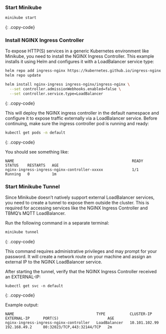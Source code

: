 ### Start Minikube

```bash
minikube start
```
{: .copy-code}

### Install NGINX Ingress Controller

To expose HTTP(S) services in a generic Kubernetes environment like Minikube, you need to install the NGINX Ingress Controller. 
This example installs it using Helm and configures it with a LoadBalancer service type:

```bash
helm repo add ingress-nginx https://kubernetes.github.io/ingress-nginx
helm repo update

helm install nginx-ingress ingress-nginx/ingress-nginx \
  --set controller.admissionWebhooks.enabled=false \
  --set controller.service.type=LoadBalancer
```
{: .copy-code}

This will deploy the NGINX ingress controller in the default namespace and configure it to expose traffic externally via a LoadBalancer service.
Before continuing, make sure the ingress controller pod is running and ready:

```bash
kubectl get pods -n default
```
{: .copy-code}

You should see something like:

```text
NAME                                                     READY   STATUS    RESTARTS   AGE
nginx-ingress-ingress-nginx-controller-xxxxx             1/1     Running   0          1m
```

### Start Minikube Tunnel

Since Minikube doesn’t natively support external LoadBalancer services, you need to create a tunnel to expose them outside the cluster. 
This is required for accessing services like the NGINX Ingress Controller and TBMQ’s MQTT LoadBalancer.

Run the following command in a separate terminal:

```bash
minikube tunnel
```
{: .copy-code}

This command requires administrative privileges and may prompt for your password. 
It will create a network route on your machine and assign an external IP to the NGINX LoadBalancer service.

After starting the tunnel, verify that the NGINX Ingress Controller received an EXTERNAL-IP:

```shell
kubectl get svc -n default
```
{: .copy-code}

Example output:

```text
NAME                                     TYPE           CLUSTER-IP       EXTERNAL-IP      PORT(S)                      AGE
nginx-ingress-ingress-nginx-controller   LoadBalancer   10.101.102.99    192.168.49.2     80:32023/TCP,443:32144/TCP   2m
```
